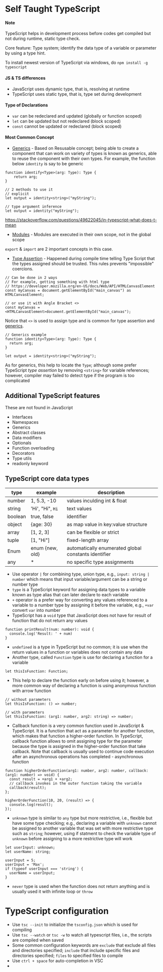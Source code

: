 # Self Taught TypeScript

#### Note

TypeScript helps in development process before codes get compiled but not during runtime, static type check.

Core feature: Type system; identify the data type of a variable or parameter by using a type hint. 

To install newest version of TypeScript via windows, do `npm install -g typescript`

#### JS & TS differences

* JavaScript uses dynamic type, that is, resolving at runtime
* TypeScript uses static type, that is, type set during development

#### Type of Declarations

- `var` can be redeclared and updated (globally or function scoped)
- `let` can be updated but not redeclared (block scoped)
- `const` cannot be updated or redeclared (block scoped)

#### Most Common Concept

* [Generics](https://www.typescriptlang.org/docs/handbook/2/generics.html) - Based on Resusable concept; being able to create a component that can work on variety of types is known as generics, able to reuse the component with their own types. For example, the function below `identity` is say to be generic

```TS
function identify<Type>(arg: Type): Type {
    return arg;
}

// 2 methods to use it
// explicit
let output = identity<string>("myString");

// type argument inference
let output = identity("myString");
```

https://stackoverflow.com/questions/49622045/in-typescript-what-does-t-mean

* [Modules](https://www.typescriptlang.org/docs/handbook/modules.html#export) - Modules are executed in their own scope, not in the global scope

`export` & `import` are 2 important concepts in this case.

* [Type Assertion](https://www.typescriptlang.org/docs/handbook/2/everyday-types.html#type-assertions) - Happened during compile time telling Type Script that the types assigned should be trusted. This rules prevents "impossible" coercions.

```TS
// Can be done in 2 ways
// For example, getting something with html type
// https://developer.mozilla.org/en-US/docs/Web/API/HTMLCanvasElement
const myCanvas = document.getElementById("main_canvas") as HTMLCanvasElement;

// or use it with Angle Bracket <>
const myCanvas = <HTMLCanvasElement>document.getElementById("main_canvas");
```

Notice that `<>` is used to assign type and is common for type assertion and [generics](https://www.typescriptlang.org/docs/handbook/2/generics.html).

```TS
// Generics example
function identity<Type>(arg: Type): Type {
  return arg;
}

let output = identity<string>("myString");
```

As for generics, this help to locate the `Type`; although some prefer TypeScript *type assertion* by removing `<string>` for variable references; however, compiler may failed to detect type if the program is too complicated

## Additional TypeScript features

These are not found in JavaScript

* Interfaces
* Namespaces
* Generics
* Abstract classes
* Data modifiers
* Optionals
* Function overloading
* Decorators
* Type utils
* readonly keyword 

## TypeScript core data types

| type | example | description |
|------|----|---|
|number| 1, 5.3, -10 | values inculding int & float |
|string | 'Hi', "Hi", `Hi` | text values |
|boolean | true, false | identifier |
|object | {age: 30} | as map value in key:value structure |
|array | [1, 2, 3] | can be flexible or strict |
| tuple | [1, "Hi"] | fixed-length array |
| Enum | enum {new, old} | automatically enumerated global constants identifier |
| any | * | no specific type assignments | 

* Use operator `|` for combining type, union type, e.g., `input: string | number` which means that input variable/argument can be a string or number type
* `type` is a TypeScript keyword for assigning data types to a variable known as type alias that can later declare to each variable
* `+` operator is a prefer way for converting any values referenced to a variable to a number type by assigning it before the variable, e.g., `+var` convert `var` into number
* TypeScript has a `void` type that JavaScript does not have for result of function that do not return any values
```TS
function printResult(num: number): void {
  console.log('Result: ' + num)
}
```
* `undefined` is a type in TypeScript but no common; it is use when the return values in a function or variables does not contain any data
* Another type, called `Function` type is use for declaring a function for a variable
```TS
let thisIsFunction: Function;
```
  * This help to declare the function early on before using it; however, a more common way of declaring a function is using anonymous function with arrow function
```TS
// without parameters
let thisIsFunction: () => number;

// with parameters
let thisIsFunction: (arg1: number, arg2: string) => number;
```
* Callback function is a very common function used in JavaScript & TypeScript. It is a function that act as a parameter for another function, which makes that function a higher-order function. In TypeScript, callback function allows to omit assigning type for the parameter because the type is assigned in the higher-order function that take callback. Note that callback is usually used to continue code execution after an asynchronous operations has completed - asynchronous function
```TS
function higherOrderFunction(arg1: number, arg2: number, callback: (arg1: number) => void) {
  const result = +arg1 + +arg2;
  // callback invokes in the outer function taking the variable
  callback(result);
};

higherOrderFunction(10, 20, (result) => {
  console.log(result);
});
```
* `unknown` type is similar to `any` type but more restrictive, i.e., flexible but have some type checking; e.g., declaring a variable with `unknown` cannot be assigned to another variable that was set with more restrictive type such as `string`; however, using if statment to check the variable type of `unknown` before assigning to a more restrictive type will work
```TS
let userInput: unknown;
let userName: string;

userInput = 5;
userInput = 'Max';
if (typeof userInput === 'string') {
  userName = userInput;
}
``` 
* `never` type is used when the function does not return anything and is usually used it with infinite loop or `throw` 

# TypeScript configuration

* Use `tsc --init` to initialize the `tsconfig.json` which is used for compiling
* Use `tsc --watch` or `tsc -w` to watch all typescript files, i.e., the scripts are compiled when saved
* Some common configuration keywords are `exclude` that exclude all files and directories specified; `include` that include specific files and directories specified; `files` to specified files to compile
* Use `ctrl + space` for auto-completion in VSC
* 